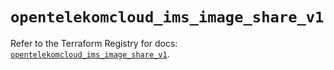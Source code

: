 # `opentelekomcloud_ims_image_share_v1`

Refer to the Terraform Registry for docs: [`opentelekomcloud_ims_image_share_v1`](https://registry.terraform.io/providers/opentelekomcloud/opentelekomcloud/1.36.49/docs/resources/ims_image_share_v1).

